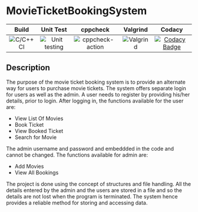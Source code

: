 # MovieTicketBookingSystem

|Build|Unit Test|cppcheck|Valgrind|Codacy|
|:--:|:--:|:--:|:--:|:--:|
![C/C++ CI](https://github.com/stepin104542/MovieTicketBookingSystem/workflows/C/C++%20CI/badge.svg) | ![Unit testing](https://github.com/stepin104542/MovieTicketBookingSystem/workflows/Unit%20testing/badge.svg) | ![cppcheck-action](https://github.com/stepin104542/MovieTicketBookingSystem/workflows/cppcheck-action/badge.svg) | ![Valgrind](https://github.com/stepin104542/MovieTicketBookingSystem/workflows/Valgrind/badge.svg) | [![Codacy Badge](https://app.codacy.com/project/badge/Grade/c203f3fcec184e12ad82141c6aa9bcbd)](https://www.codacy.com/gh/stepin104542/MovieTicketBookingSystem/dashboard?utm_source=github.com&amp;utm_medium=referral&amp;utm_content=stepin104542/MovieTicketBookingSystem&amp;utm_campaign=Badge_Grade)

## Description
The purpose of the movie ticket booking system is to provide an alternate way for users to purchase movie tickets. The system offers separate login for users as well as the admin.
A user needs to register by providing his/her details, prior to login. After logging in, the functions available for the user are:

* View List Of Movies
* Book Ticket
* View Booked Ticket
* Search for Movie

The admin username and password and embeddded in the code and cannot be changed. The functions available for admin are:

* Add Movies
* View All Bookings

The project is done using the concept of structures and file handling. All the details entered by the admin and the users are stored in a file and so the details are not lost when the program is terminated. The system hence provides a reliable method for storing and accessing data.
